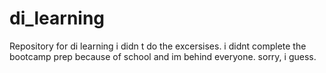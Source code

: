 # di_learning
Repository for di learning
i didn t do the excersises. i didnt complete the bootcamp prep because of school and im behind everyone.
sorry, i guess.
